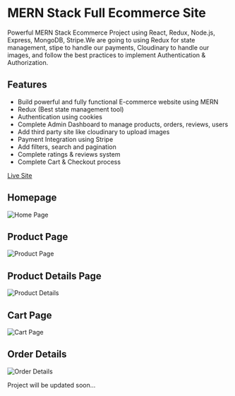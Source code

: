 # MERN Stack Full Ecommerce Site

Powerful MERN Stack Ecommerce Project using React, Redux, Node.js, Express, MongoDB, Stripe.We are going to using Redux for state management, stipe to handle our payments, Cloudinary to handle our images, and follow the best practices to implement Authentication & Authorization.

## Features

-   Build powerful and fully functional E-commerce website using MERN
-   Redux (Best state management tool)
-   Authentication using cookies
-   Complete Admin Dashboard to manage products, orders, reviews, users
-   Add third party site like cloudinary to upload images
-   Payment Integration using Stripe
-   Add filters, search and pagination
-   Complete ratings & reviews system
-   Complete Cart & Checkout process

[Live Site](https://shopx-mern-app.herokuapp.com/)

## Homepage

<img src="./assets/2022-08-03_094154.png" alt="Home Page" title="Home Page">

## Product Page

<img src="./assets/2022-08-03_094255.png" alt="Product Page" title="Product Page">

## Product Details Page

<img src="./assets/2022-08-03_094343.png" alt="Product Details" title="Product Details">

## Cart Page

<img src="./assets/2022-08-03_094443.png" alt="Cart Page" title="Cart Page">

## Order Details

<img src="./assets/2022-08-03_094556.png" alt="Order Details" title="Order Details">

Project will be updated soon...
